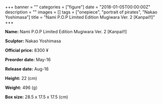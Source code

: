 +++
banner = ""
categories = ["figure"]
date = "2018-01-05T00:00:00Z"
description = ""
images = []
tags = ["onepiece", "portrait of pirates", "Nakao Yoshimasa"]
title = "Nami P.O.P Limited Edition Mugiwara Ver. 2 [Kanpai!!]"
+++

**Name:** Nami P.O.P Limited Edition Mugiwara Ver. 2 [Kanpai!!]

**Sculptor:** Nakao Yoshimasa

**Official price:** 8300 ¥

**Preorder date:** May-16

**Release date:** Aug-16

**Height:** 22 (cm)

**Weight:** 496 (g)

**Box size:** 28.5 x 17.5 x 17.5 (cm)
